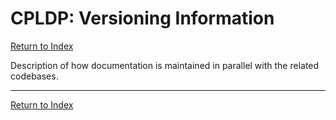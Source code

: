 # CPLDP: Versioning Information

[Return to Index](../index.md)

Description of how documentation is maintained in parallel with the related codebases.

---

[Return to Index](../index.md)
